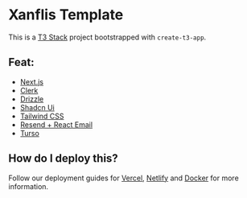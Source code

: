 # Xanflis Template

This is a [T3 Stack](https://create.t3.gg/) project bootstrapped with `create-t3-app`.

## Feat:

- [Next.js](https://nextjs.org)
- [Clerk](https://clerk.com/)
- [Drizzle](https://orm.drizzle.team)
- [Shadcn Ui](https://ui.shadcn.com/)
- [Tailwind CSS](https://tailwindcss.com)
- [Resend + React Email](https://resend.com)
- [Turso](https://turso.tech)

## How do I deploy this?

Follow our deployment guides for [Vercel](https://create.t3.gg/en/deployment/vercel), [Netlify](https://create.t3.gg/en/deployment/netlify) and [Docker](https://create.t3.gg/en/deployment/docker) for more information.
